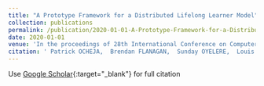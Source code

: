 ```yaml
---
title: "A Prototype Framework for a Distributed Lifelong Learner Model"
collection: publications
permalink: /publication/2020-01-01-A-Prototype-Framework-for-a-Distributed-Lifelong-Learner-Model
date: 2020-01-01
venue: 'In the proceedings of 28th International Conference on Computers in Education Conference Proceedings'
citation: ' Patrick OCHEJA,  Brendan FLANAGAN,  Sunday OYELERE,  Louis LECAILLIEZ,  Hiroaki OGATA, &quot;A Prototype Framework for a Distributed Lifelong Learner Model.&quot; In the proceedings of 28th International Conference on Computers in Education Conference Proceedings, 2020.'
---
```

Use [Google Scholar](https://scholar.google.com/scholar?q=A+Prototype+Framework+for+a+Distributed+Lifelong+Learner+Model){:target="_blank"} for full citation